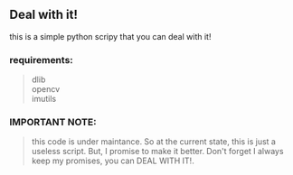 ## Deal with it!

this is a simple python scripy that you can deal with it!  

### requirements:
> dlib  
> opencv  
> imutils  


### IMPORTANT NOTE:
> this code is under maintance. So at the current state, this is just a 
useless script. But, I promise to make it better. Don't forget I always keep 
my promises, you can DEAL WITH IT!.
